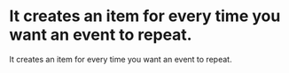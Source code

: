 # It creates an item for every time you want an event to repeat.

It creates an item for every time you want an event to repeat.